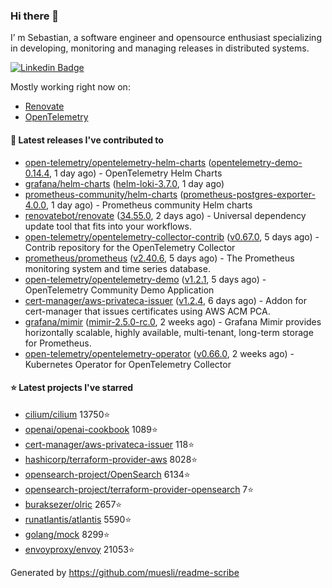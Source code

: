 ### Hi there 👋

I’ m Sebastian, a software engineer and opensource enthusiast specializing in developing, monitoring and managing releases in distributed systems.

[![Linkedin Badge](https://img.shields.io/badge/-LinkedIn-blue?style=flat&logo=Linkedin&logoColor=white&link=https://www.linkedin.com/in/sebastian-poxhofer/)](https://www.linkedin.com/in/sebastian-poxhofer/)

Mostly working right now on:
- [Renovate](https://github.com/renovatebot/renovate)
- [OpenTelemetry](https://github.com/open-telemetry)



#### 🚀 Latest releases I've contributed to

- [open-telemetry/opentelemetry-helm-charts](https://github.com/open-telemetry/opentelemetry-helm-charts) ([opentelemetry-demo-0.14.4](https://github.com/open-telemetry/opentelemetry-helm-charts/releases/tag/opentelemetry-demo-0.14.4), 1 day ago) - OpenTelemetry Helm Charts
- [grafana/helm-charts](https://github.com/grafana/helm-charts) ([helm-loki-3.7.0](https://github.com/grafana/helm-charts/releases/tag/helm-loki-3.7.0), 1 day ago)
- [prometheus-community/helm-charts](https://github.com/prometheus-community/helm-charts) ([prometheus-postgres-exporter-4.0.0](https://github.com/prometheus-community/helm-charts/releases/tag/prometheus-postgres-exporter-4.0.0), 1 day ago) - Prometheus community Helm charts
- [renovatebot/renovate](https://github.com/renovatebot/renovate) ([34.55.0](https://github.com/renovatebot/renovate/releases/tag/34.55.0), 2 days ago) - Universal dependency update tool that fits into your workflows.
- [open-telemetry/opentelemetry-collector-contrib](https://github.com/open-telemetry/opentelemetry-collector-contrib) ([v0.67.0](https://github.com/open-telemetry/opentelemetry-collector-contrib/releases/tag/v0.67.0), 5 days ago) - Contrib repository for the OpenTelemetry Collector
- [prometheus/prometheus](https://github.com/prometheus/prometheus) ([v2.40.6](https://github.com/prometheus/prometheus/releases/tag/v2.40.6), 5 days ago) - The Prometheus monitoring system and time series database.
- [open-telemetry/opentelemetry-demo](https://github.com/open-telemetry/opentelemetry-demo) ([v1.2.1](https://github.com/open-telemetry/opentelemetry-demo/releases/tag/v1.2.1), 5 days ago) - OpenTelemetry Community Demo Application
- [cert-manager/aws-privateca-issuer](https://github.com/cert-manager/aws-privateca-issuer) ([v1.2.4](https://github.com/cert-manager/aws-privateca-issuer/releases/tag/v1.2.4), 6 days ago) - Addon for cert-manager that issues certificates using AWS ACM PCA.
- [grafana/mimir](https://github.com/grafana/mimir) ([mimir-2.5.0-rc.0](https://github.com/grafana/mimir/releases/tag/mimir-2.5.0-rc.0), 2 weeks ago) - Grafana Mimir provides horizontally scalable, highly available, multi-tenant, long-term storage for Prometheus.
- [open-telemetry/opentelemetry-operator](https://github.com/open-telemetry/opentelemetry-operator) ([v0.66.0](https://github.com/open-telemetry/opentelemetry-operator/releases/tag/v0.66.0), 2 weeks ago) - Kubernetes Operator for OpenTelemetry Collector

#### ⭐ Latest projects I've starred

- [cilium/cilium](https://github.com/cilium/cilium) 13750⭐
- [openai/openai-cookbook](https://github.com/openai/openai-cookbook) 1089⭐
- [cert-manager/aws-privateca-issuer](https://github.com/cert-manager/aws-privateca-issuer) 118⭐
- [hashicorp/terraform-provider-aws](https://github.com/hashicorp/terraform-provider-aws) 8028⭐
- [opensearch-project/OpenSearch](https://github.com/opensearch-project/OpenSearch) 6134⭐
- [opensearch-project/terraform-provider-opensearch](https://github.com/opensearch-project/terraform-provider-opensearch) 7⭐
- [buraksezer/olric](https://github.com/buraksezer/olric) 2657⭐
- [runatlantis/atlantis](https://github.com/runatlantis/atlantis) 5590⭐
- [golang/mock](https://github.com/golang/mock) 8299⭐
- [envoyproxy/envoy](https://github.com/envoyproxy/envoy) 21053⭐



Generated by https://github.com/muesli/readme-scribe
